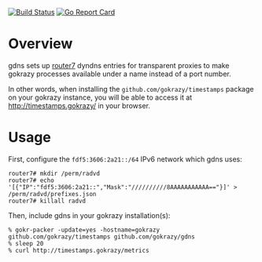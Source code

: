[![Build Status](https://travis-ci.org/gokrazy/gdns.svg?branch=master)](https://travis-ci.org/gokrazy/gdns)
[![Go Report Card](https://goreportcard.com/badge/github.com/gokrazy/gdns)](https://goreportcard.com/report/github.com/gokrazy/gdns)

# Overview

gdns sets up [router7](https://github.com/rtr7/router7) dyndns entries for
transparent proxies to make gokrazy processes available under a name instead of
a port number.

In other words, when installing the `github.com/gokrazy/timestamps` package on
your gokrazy instance, you will be able to access it at
http://timestamps.gokrazy/ in your browser.

# Usage

First, configure the `fdf5:3606:2a21::/64` IPv6 network which gdns uses:

```
router7# mkdir /perm/radvd
router7# echo '[{"IP":"fdf5:3606:2a21::","Mask":"//////////8AAAAAAAAAAA=="}]' > /perm/radvd/prefixes.json
router7# killall radvd
```

Then, include gdns in your gokrazy installation(s):

```
% gokr-packer -update=yes -hostname=gokrazy github.com/gokrazy/timestamps github.com/gokrazy/gdns
% sleep 20
% curl http://timestamps.gokrazy/metrics
```
